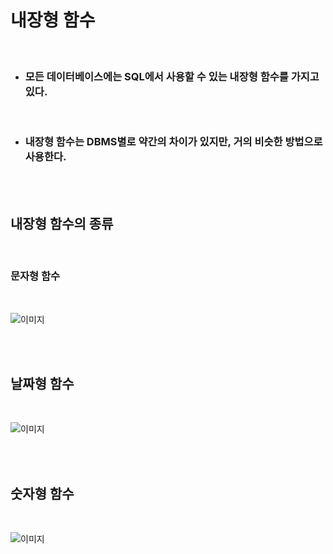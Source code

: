 # **내장형 함수**

<br>

* ### 모든 데이터베이스에는 SQL에서 사용할 수 있는 내장형 함수를 가지고 있다.

<br>

* ### 내장형 함수는 DBMS별로 약간의 차이가 있지만, 거의 비슷한 방법으로 사용한다.

<br><br>

## **내장형 함수의 종류**

<br>

### **문자형 함수**

<br>

![이미지](https://velog.velcdn.com/images/as979200/post/25e2417a-db46-4482-8c4d-e8b7eae1a50d/image.png)

<br><br>

## 날짜형 함수

<br>

![이미지](https://velog.velcdn.com/images/as979200/post/61d922b7-3d27-45f8-868c-df9a6f27c7e9/image.png)

<br><br>

## 숫자형 함수

<br>

![이미지](https://velog.velcdn.com/images/as979200/post/68be0b05-2466-4e70-913a-1eafd0c5041d/image.png)

<br>